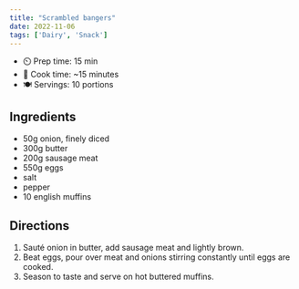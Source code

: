 ```yaml
---
title: "Scrambled bangers"
date: 2022-11-06
tags: ['Dairy', 'Snack']
---
```


- ⏲️ Prep time: 15 min
- 🍳 Cook time: ~15 minutes
- 🍽️  Servings: 10 portions

## Ingredients

- 50g onion, finely diced
- 300g butter
- 200g sausage meat
- 550g eggs
- salt
- pepper
- 10 english muffins

## Directions

1. Sauté onion in butter, add sausage meat and lightly brown.
2. Beat eggs, pour over meat and onions stirring constantly until eggs are cooked.
3. Season to taste and serve on hot buttered muffins.
